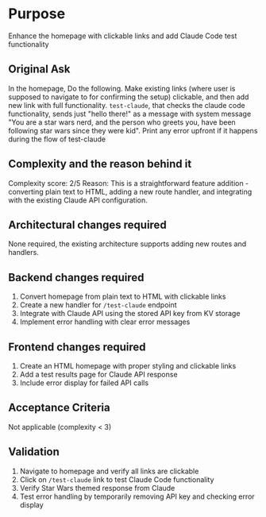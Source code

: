# Purpose

Enhance the homepage with clickable links and add Claude Code test functionality

## Original Ask
In the homepage, Do the following. Make existing links (where user is supposed to navigate to for confirming the setup) clickable, and then add new link with full functionality. `test-claude`, that checks the claude code functionality, sends just "hello there!" as a message with system message "You are a star wars nerd, and the person who greets you, have been following star wars since they were kid". Print any error upfront if it happens during the flow of test-claude

## Complexity and the reason behind it
Complexity score: 2/5
Reason: This is a straightforward feature addition - converting plain text to HTML, adding a new route handler, and integrating with the existing Claude API configuration.

## Architectural changes required

None required, the existing architecture supports adding new routes and handlers.

## Backend changes required

1. Convert homepage from plain text to HTML with clickable links
2. Create a new handler for `/test-claude` endpoint  
3. Integrate with Claude API using the stored API key from KV storage
4. Implement error handling with clear error messages

## Frontend changes required

1. Create an HTML homepage with proper styling and clickable links
2. Add a test results page for Claude API response
3. Include error display for failed API calls

## Acceptance Criteria

Not applicable (complexity < 3)

## Validation

1. Navigate to homepage and verify all links are clickable
2. Click on `/test-claude` link to test Claude Code functionality  
3. Verify Star Wars themed response from Claude
4. Test error handling by temporarily removing API key and checking error display